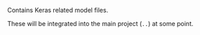 Contains Keras related model files.

These will be integrated into the main project (`..`) at some point.
